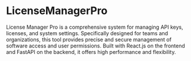 # LicenseManagerPro
License Manager Pro is a comprehensive system for managing API keys, licenses, and system settings. Specifically designed for teams and organizations, this tool provides precise and secure management of software access and user permissions. Built with React.js on the frontend and FastAPI on the backend, it offers high performance and flexibility.
